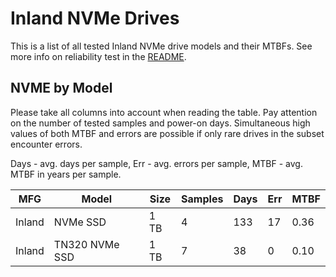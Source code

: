 Inland NVMe Drives
==================

This is a list of all tested Inland NVMe drive models and their MTBFs. See more
info on reliability test in the [README](https://github.com/linuxhw/SMART).

NVME by Model
------------

Please take all columns into account when reading the table. Pay attention on the
number of tested samples and power-on days. Simultaneous high values of both MTBF
and errors are possible if only rare drives in the subset encounter errors.

Days - avg. days per sample,
Err  - avg. errors per sample,
MTBF - avg. MTBF in years per sample.

| MFG       | Model              | Size   | Samples | Days  | Err   | MTBF |
|-----------|--------------------|--------|---------|-------|-------|------|
| Inland    | NVMe SSD           | 1 TB   | 4       | 133   | 17    | 0.36   |
| Inland    | TN320 NVMe SSD     | 1 TB   | 7       | 38    | 0     | 0.10   |
